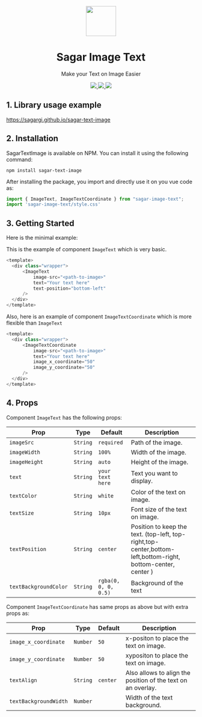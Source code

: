 <p align="center">
	<img src="docs/sit.svg" width="80">
</p>
<h1 align=center>Sagar Image Text</h1>
<p align=center>Make your Text on Image Easier</p>
<p align="center">
<a href="https://www.npmjs.com/package/sagar-image-text">
<img src="https://img.shields.io/npm/v/sagar-image-text"/> 
<img src="https://img.shields.io/npm/dm/sagar-image-text"/>
</a> 
<a href="https://vuejs.org/">
<img src="https://img.shields.io/badge/vue-3-brightgreen.svg"/>
</a>
</p>

##  1. Library usage example

https://sagargi.github.io/sagar-text-image

## 2. Installation

SagarTextImage is available on NPM. You can install it using the following command:

```
npm install sagar-text-image
```
After installing the package, you import and directly use it on you vue code as:

```javascript
import { ImageText, ImageTextCoordinate } from "sagar-image-text";
import 'sagar-image-text/style.css'
```

## 3. Getting Started
Here is the minimal example:

This is the example of component `ImageText` which is very basic.
```javascript
<template>
  <div class="wrapper">
      <ImageText
          image-src="<path-to-image>"
          text="Your text here"
          text-position="bottom-left"
      />
  </div>
</template>
```

Also, here is an example of component `ImageTextCoordinate` which is more flexible than `ImageText`

```javascript
<template>
  <div class="wrapper">
      <ImageTextCoordinate
          image-src="<path-to-image>"
          text="Your text here"
          image_x_coordinate="50"
          image_y_coordinate="50"
      />
  </div>
</template>
```

## 4. Props
Component `ImageText` has the following props:

| Prop        | Type          | Default      | Description                                                                                                  |
|-------------|---------------|--------------|--------------------------------------------------------------------------------------------------------------|
| `imageSrc` | `String`      | `required`   | Path of the image.                                                                                           |
| `imageWidth` | `String`      | `100%`       | Width of the image.                                                                                          |
| `imageHeight` | `String`     | `auto`       | Height of the image.                                                                                         |
| `text` | `String`       | `your text here` | Text you want to display.                                                                                    |
| `textColor` | `String`      | `white`      | Color of the text on image.                                                                                  |
| `textSize` | `String`     | `10px`       | Font size of the text on image.                                                                              |
| `textPosition` | `String`       | `center`           | Position to keep the text. (top-left, top-right,top-center,bottom-left,bottom-right, bottom-center, center ) |
| `textBackgroundColor` | `String`      | `rgba(0, 0, 0, 0.5)`           | Background of the text                                                                                       |


Component `ImageTextCoordinate` has same props as above but with extra props as:


| Prop        | Type          | Default | Description                                                  |
|-------------|---------------|----|--------------------------------------------------------------|
| `image_x_coordinate` | `Number`      | `50` | x-positon to place the text on image.                        |
| `image_y_coordinate` | `Number`      | `50` | xypositon to place the text on image.                        |
| `textAlign` | `String`     | `center` | Also allows to align the position of the text on an overlay. |
| `textBackgroundWidth` | `Number`     |    | Width of the text background.                                |








